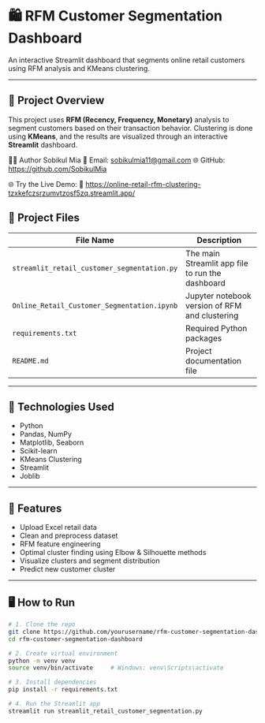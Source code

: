 # 🛍️ RFM Customer Segmentation Dashboard

An interactive Streamlit dashboard that segments online retail customers using RFM analysis and KMeans clustering.

---

## 📌 Project Overview

This project uses **RFM (Recency, Frequency, Monetary)** analysis to segment customers based on their transaction behavior. Clustering is done using **KMeans**, and the results are visualized through an interactive **Streamlit** dashboard.


👨‍💻 Author
Sobikul Mia
📧 Email: sobikulmia11@gmail.com
🌐 GitHub: https://github.com/SobikulMia

🌐 Try the Live Demo:
🔗 https://online-retail-rfm-clustering-tzxkefczsrzumvtzosf5zq.streamlit.app/

## 📁 Project Files

| File Name                                      | Description                                      |
|-----------------------------------------------|--------------------------------------------------|
| `streamlit_retail_customer_segmentation.py`   | The main Streamlit app file to run the dashboard |
| `Online_Retail_Customer_Segmentation.ipynb`   | Jupyter notebook version of RFM and clustering   |
| `requirements.txt`                            | Required Python packages                         |
| `README.md`                                   | Project documentation file                       |

---

## 🚀 Technologies Used

- Python
- Pandas, NumPy
- Matplotlib, Seaborn
- Scikit-learn
- KMeans Clustering
- Streamlit
- Joblib

---

## 🧠 Features

- Upload Excel retail data
- Clean and preprocess dataset
- RFM feature engineering
- Optimal cluster finding using Elbow & Silhouette methods
- Visualize clusters and segment distribution
- Predict new customer cluster

---

## 🖥️ How to Run

```bash
# 1. Clone the repo
git clone https://github.com/yourusername/rfm-customer-segmentation-dashboard.git
cd rfm-customer-segmentation-dashboard

# 2. Create virtual environment
python -m venv venv
source venv/bin/activate     # Windows: venv\Scripts\activate

# 3. Install dependencies
pip install -r requirements.txt

# 4. Run the Streamlit app
streamlit run streamlit_retail_customer_segmentation.py
